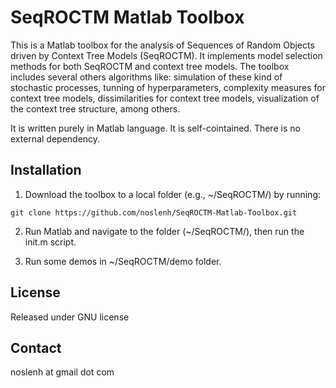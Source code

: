 # SeqROCTM Matlab Toolbox
This is a Matlab toolbox for the analysis of Sequences of Random Objects driven by Context Tree Models (SeqROCTM). It implements model selection methods for both SeqROCTM and context tree models. The toolbox includes several others algorithms like: simulation of these kind of stochastic processes, tunning of hyperparameters, complexity measures for context tree models, dissimilarities for context tree models, visualization of the context tree structure, among others.  

It is written purely in Matlab language. It is self-cointained. There is no external dependency.

## Installation

1. Download the toolbox to a local folder (e.g., ~/SeqROCTM/) by running:

```
git clone https://github.com/noslenh/SeqROCTM-Matlab-Toolbox.git
```

2. Run Matlab and navigate to the folder (~/SeqROCTM/), then run the init.m script.

3. Run some demos in ~/SeqROCTM/demo folder.

## License

Released under GNU license

## Contact

noslenh at gmail dot com
